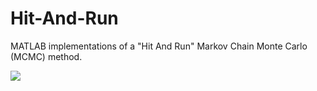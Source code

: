 # Hit-And-Run
MATLAB implementations of a "Hit And Run" Markov Chain Monte Carlo (MCMC) method. 

![](https://media.giphy.com/media/LPaMOeBmogLU7k2UiU/source.gif)

